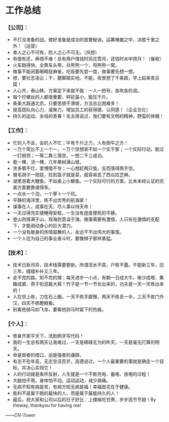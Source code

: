 # 工作总结

### 【公司】：
- 不打没准备的战，做好准备是成功的首要秘诀。运筹帷幄之中，决胜千里之外！（运营）
- 害人之心不可有，防人之心不可无。（风控）
- 有借有还，再借不难！总有用户借钱时风花雪月，还钱时水中捞月！（催收）
- 火车跑得快，全靠车头带。兵熊熊一个，将熊熊一窝。
- 做事不能闭着眼睛捉麻雀，吃饭要先尝一尝，做事要先想一想。
- 想，要壮志凌云；干，要脚踏实地。不能，夜里想了千条路，早上起来卖豆腐！
- 人心齐，泰山移。方案定下来就不能：一人一把号，各吹各的调。
- 每个拧螺丝的人都很重要，秤砣虽小，能压千斤。
- 条条大路通北京。只要思想不滑坡，方法总比困难多！
- 提高团队向心力、凝聚力，增加员工的获得感、认同感！（企业文化）
- 持久的运动、永恒的青春！毛主席说过，我们要有文明的精神，野蛮的体魄！

### 【工作】：
- 忙的人不会，会的人不忙；牛有千斤之力，人有倒牛之方！
- 一万个零比不上一个一，一万个空想家不如一个实干家；一个实际行动，胜过一打纲领；一等二靠三落空，一想二干三成功。
- 栽一棵，活一棵，几年果树满山坡。
- 贪多嚼不烂，爱博情不专；一心想赶两只兔，反而落得两手空。
- 眉毛胡子一把捉，捡到篮子就是菜，就容易丟了西瓜捡芝麻。
- 湖里游着大鲤鱼，不如桌上小鲫鱼。一个实际可行的方案，比未未经认证的完美方案要靠谱得多。
- 一点水一个泡，一个萝卜一个坑。
- 平静的海洋里，练不出优秀的航海家！
- 谋事在人，成事在天。尽人事以待天命！
- 一天过得充实便睡得安稳，一生没有虚度便死的平静。
- 登山则情满于山，观海则意溢于海。做事需要有激情，人只有在激情的支配下，才能调动身心的巨大潜力。
- 一个没有献身的热情鼓舞的人，永远干不出伟大的事情。
- 一个人在为自己的事业奋斗时，要像狮子那样勇猛。

### 【技术】：
- 技术日新月异，技术栈需要更新。所谓流水不腐，户枢不蠹。不能新三年，旧三年，缝缝补补又三年。
- 走不完的路，知不完的理；每天进步一小点，有朝一日成大牛。聚沙成塔、集腋成裘，燕子衔泥磊大窝！竹子是一节一节长出来的，功夫是一天一天练出来的！
- 人在世上练，刀在石上磨。一天不练手脚慢，两天不练丢一半，三天不练门外汉，四天不练瞪眼看。
- 别看他骑马如飞龙，要看他驯马时留下的伤痕。

### 【个人】：
- 修身齐家平天下，洗脸刷牙写代码！
- 我的一生总有两天让我难过，一天是碌碌无为的昨天，一天是毫无打算的明天。
- 命是弱者的借口，运是强者的谦辞。
- 有志不在年高，无志空活百岁。高德说过，一个人最重要的事就是确定一个目标，并决心实现它！
- 人的行动就是条件反射，人生就是一个不断充电、蓄电、放电的过程！
- 大脑怕不用，身体怕不动。运动运动，减少病痛。
- 无病不知有病是苦，有病方知无病是福！幸福首先在于健康。
- 胜利不是属于跑的最快的人，而是属于最能持久的人！
- 最后，祝大家和公司以后的日子好比：上楼梯吃甘蔗，步步高节节甜！By theway, thankyou for having me!

*――CN-Tower*
